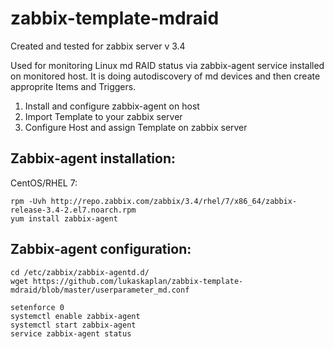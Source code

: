 # zabbix-template-mdraid

Created and tested for zabbix server v 3.4

Used for monitoring Linux md RAID status via zabbix-agent service installed on monitored host. It is doing autodiscovery of md devices and then create approprite Items and Triggers.

1. Install and configure zabbix-agent on host
2. Import Template to your zabbix server
3. Configure Host and assign Template on zabbix server

## Zabbix-agent installation: 
CentOS/RHEL 7:
```
rpm -Uvh http://repo.zabbix.com/zabbix/3.4/rhel/7/x86_64/zabbix-release-3.4-2.el7.noarch.rpm
yum install zabbix-agent
```
## Zabbix-agent configuration:
```
cd /etc/zabbix/zabbix-agentd.d/
wget https://github.com/lukaskaplan/zabbix-template-mdraid/blob/master/userparameter_md.conf

setenforce 0 
systemctl enable zabbix-agent
systemctl start zabbix-agent
service zabbix-agent status
```

